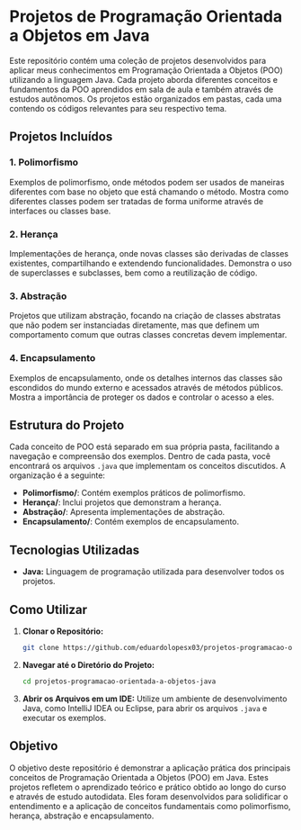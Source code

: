 # Projetos de Programação Orientada a Objetos em Java

Este repositório contém uma coleção de projetos desenvolvidos para aplicar meus conhecimentos em Programação Orientada a Objetos (POO) utilizando a linguagem Java. Cada projeto aborda diferentes conceitos e fundamentos da POO aprendidos em sala de aula e também através de estudos autônomos. Os projetos estão organizados em pastas, cada uma contendo os códigos relevantes para seu respectivo tema.

## Projetos Incluídos

### 1. Polimorfismo
Exemplos de polimorfismo, onde métodos podem ser usados de maneiras diferentes com base no objeto que está chamando o método. Mostra como diferentes classes podem ser tratadas de forma uniforme através de interfaces ou classes base.

### 2. Herança
Implementações de herança, onde novas classes são derivadas de classes existentes, compartilhando e extendendo funcionalidades. Demonstra o uso de superclasses e subclasses, bem como a reutilização de código.

### 3. Abstração
Projetos que utilizam abstração, focando na criação de classes abstratas que não podem ser instanciadas diretamente, mas que definem um comportamento comum que outras classes concretas devem implementar.

### 4. Encapsulamento
Exemplos de encapsulamento, onde os detalhes internos das classes são escondidos do mundo externo e acessados através de métodos públicos. Mostra a importância de proteger os dados e controlar o acesso a eles.

## Estrutura do Projeto

Cada conceito de POO está separado em sua própria pasta, facilitando a navegação e compreensão dos exemplos. Dentro de cada pasta, você encontrará os arquivos `.java` que implementam os conceitos discutidos. A organização é a seguinte:

- **Polimorfismo/**: Contém exemplos práticos de polimorfismo.
- **Herança/**: Inclui projetos que demonstram a herança.
- **Abstração/**: Apresenta implementações de abstração.
- **Encapsulamento/**: Contém exemplos de encapsulamento.

## Tecnologias Utilizadas

- **Java:** Linguagem de programação utilizada para desenvolver todos os projetos.

## Como Utilizar

1. **Clonar o Repositório:**
   ```bash
   git clone https://github.com/eduardolopesx03/projetos-programacao-orientada-a-objetos-java
   ```
2. **Navegar até o Diretório do Projeto:**
   ```bash
   cd projetos-programacao-orientada-a-objetos-java
   ```
3. **Abrir os Arquivos em um IDE:**
   Utilize um ambiente de desenvolvimento Java, como IntelliJ IDEA ou Eclipse, para abrir os arquivos `.java` e executar os exemplos.

## Objetivo

O objetivo deste repositório é demonstrar a aplicação prática dos principais conceitos de Programação Orientada a Objetos (POO) em Java. Estes projetos refletem o aprendizado teórico e prático obtido ao longo do curso e através de estudo autodidata. Eles foram desenvolvidos para solidificar o entendimento e a aplicação de conceitos fundamentais como polimorfismo, herança, abstração e encapsulamento.

